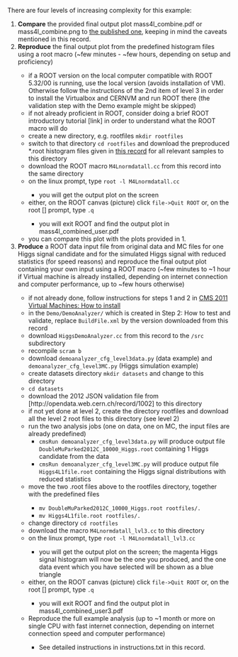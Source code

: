 <p>There are four levels of increasing complexity for this example:
<ol>
<li> <b>Compare</b> the provided final output plot
   mass4l_combine.pdf
   or
   mass4l_combine.png
   to  <a href=\"https://inspirehep.net/record/1124338/files/H4l_mass_v3.png\">the published one</a>,
   keeping in mind the caveats mentioned in this record. </li>
<li><b>Reproduce</b> the final output plot from the predefined histogram files
   using a root macro
   (~few minutes - ~few hours, depending on setup and proficiency) </li>
<ul>
        <li> if a ROOT version on the local computer compatible with ROOT 5.32/00
        is running, use the local version (avoids installation of VM).
        Otherwise follow the instructions of the 2nd item of level 3
        in order to install the Virtualbox and CERNVM and run ROOT there
        (the validation step with the Demo example might be skipped)</li>
       <li>if not already proficient in ROOT, consider doing a brief ROOT
        introductory tutorial [link] in order to understand what the ROOT
        macro will do</li>
        <li>create a new directory, e.g. rootfiles <code>mkdir rootfiles</code></li>
        <li>switch to that directory <code>cd rootfiles</code>
        and download the preproduced *.root histogram files given in
        <a href=\"/record/FIXME\"> this record</a> for all relevant samples to this directory
        <li>download the ROOT macro
        <code>M4Lnormdatall.cc</code>
        from this record into the same directory</li>
        <li>on the linux prompt, type <code>root -l M4Lnormdatall.cc</code></li>
        <ul>
        <li> you will get the output plot on the screen</li>
      </ul>
      <li> either, on the ROOT canvas (picture) click <code>file->Quit ROOT</code>
        or, on the root [] prompt, type <code>.q</code></li>
       <ul>
        <li>you will exit ROOT and find the output plot in
           mass4l_combined_user.pdf</li>
         </ul>  
      <li> you can compare this plot with the plots provided in 1.</li>
</ul>
<li>   <b>Produce</b> a ROOT data input file from original data and MC files for one
   Higgs signal candidate and for the simulated Higgs signal with reduced
   statistics (for speed reasons) and reproduce the final output plot
   containing your own input using a ROOT macro
   (~few minutes to ~1 hour if Virtual machine is already installed,
     depending on internet connection and computer performance, up to
     ~few hours otherwise)</li>
   <ul>
     <li>if not already done, follow instructions for steps 1 and 2 in <a href=\"/docs/cms-virtual-machine-2011\"> CMS 2011 Virtual Machines: How to install</a></li>
      <li> in the <code>Demo/DemoAnalyzer/</code> which is created in Step 2: How to test and validate, replace <code>BuildFile.xml</code> by the version downloaded from this record</li>
      <li> download <code>HiggsDemoAnalyzer.cc</code> from this record to the <code>/src</code> subdirectory</li>
      <li> recompile <code>scram b</code></li>
      <li> download <code>demoanalyzer_cfg_level3data.py</code> (data example) and
        <code>demoanalyzer_cfg_level3MC.py</code> (Higgs simulation example)</li>
      <li> create datasets directory  <code>mkdir datasets</code> and change to this directory <li> <code>cd datasets</code></li>
      <li> download the 2012 JSON validation file from [http://opendata.web.cern.ch/record/1002] to this directory</li>
      <li>if not yet done at level 2, create the directory rootfiles and
        download all the level 2 root files to this directory (see level 2)</li>
      <li>run the two analysis jobs (one on data, one on MC, the input files
        are already predefined)
    <ul>       
        <li><code>cmsRun demoanalyzer_cfg_level3data.py</code>
        will produce output file <code>DoubleMuParked2012C_10000_Higgs.root</code>
        containing 1 Higgs candidate from the data</li>
        <li><code>cmsRun demoanalyzer_cfg_level3MC.py</code>
         will produce output file <code>Higgs4L1file.root</code>
        containing the Higgs signal distributions with reduced statistics</li>
     </ul>
     <li> move the two .root files above to the rootfiles directory, together
        with the predefined files</li>
      <ul>     
       <li><code>mv DoubleMuParked2012C_10000_Higgs.root rootfiles/.</code></li>
       <li><code>mv Higgs4L1file.root rootfiles/.</code></li>
     </ul>         
      <li> change directory <code>cd rootfiles</code></li>
      <li> download the macro <code>M4Lnormdatall_lvl3.cc</code> to this directory</li>
      <li> on the linux prompt, type <code>root -l M4Lnormdatall_lvl3.cc</code></li>
       <ul> 
        <li>you will get the output plot on the screen;
        the magenta Higgs signal histogram will now be the one you produced,
        and the one data event which you have selected will be shown as a blue
        triangle</li>
         </ul> 
         <li> either, on the ROOT canvas (picture) click <code>file->Quit ROOT</code>
        or, on the root [] prompt, type <code>.q</code></li>
       <ul>
        <li>you will exit ROOT and find the output plot in
           mass4l_combined_user3.pdf </li>
  </ul>
<li>Reproduce the full example analysis
   (up to ~1 month or more on single CPU with fast internet connection,
    depending on internet connection speed and computer performance) </li>
<ul>
  <li>See detailed instructions in instructions.txt in this record.</li>
  </ul>
</ol> 
</p>

